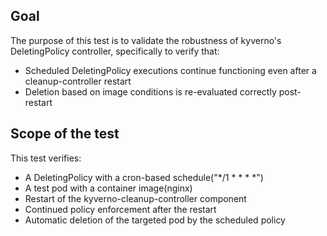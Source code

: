 ## Goal
The purpose of this test is to validate the robustness of kyverno's DeletingPolicy controller,
specifically to verify that:
-   Scheduled DeletingPolicy executions continue functioning even after a cleanup-controller restart
-   Deletion based on image conditions is re-evaluated correctly post-restart

## Scope of the test
This test verifies:
-   A DeletingPolicy with a cron-based schedule("*/1 * * * *")
-   A test pod with a container image(nginx)
-   Restart of the kyverno-cleanup-controller component
-   Continued policy enforcement after the restart
-   Automatic deletion of the targeted pod by the scheduled policy